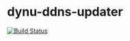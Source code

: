 # dynu-ddns-updater
[![Build Status](https://travis-ci.org/mahmoudsalmi/dynu-ddns-updater.svg?branch=master)](https://travis-ci.org/mahmoudsalmi/dynu-ddns-updater)
